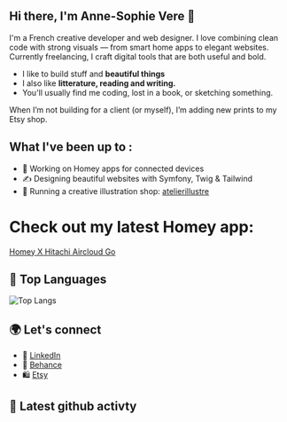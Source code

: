 ## Hi there, I'm Anne-Sophie Vere 👋
I'm a French creative developer and web designer. I love combining clean code with strong visuals — from smart home apps to elegant websites. Currently freelancing, I craft digital tools that are both useful and bold. 

- I like to build stuff and **beautiful things**
- I also like **litterature, reading and writing.** 
- You'll usually find me coding, lost in a book, or sketching something.
  
When I’m not building for a client (or myself), I’m adding new prints to my Etsy shop.

## What I've been up to : 

- 🔧 Working on Homey apps for connected devices  
- ✍️ Designing beautiful websites with Symfony, Twig & Tailwind  
- 🎨 Running a creative illustration shop: [atelierillustre](https://atelierrecolorer.etsy.com)

# Check out my latest Homey app:  
[Homey X Hitachi Aircloud Go](https://homey.app/fr-fr/app/com.vere.AirCloud/Hitachi-airCloud-Go/)  


## 🧠 Top Languages

![Top Langs](https://github-readme-stats.vercel.app/api/top-langs/?username=mdlnvere&layout=compact&langs_count=8&theme=dracula)



## 🌍 Let's connect

- 💼 [LinkedIn](www.linkedin.com/in/anne-sophie-vere)
- 🎨 [Behance](https://www.behance.net/mdlnvere)
- 🛍️ [Etsy](https://atelierrecolorer.etsy.com)

## 📌 Latest github activty

<!--START_SECTION:activity-->
<!--END_SECTION:activity-->



<!--
**mdlnvere/mdlnvere** is a ✨ _special_ ✨ repository because its `README.md` (this file) appears on your GitHub profile.

-->

